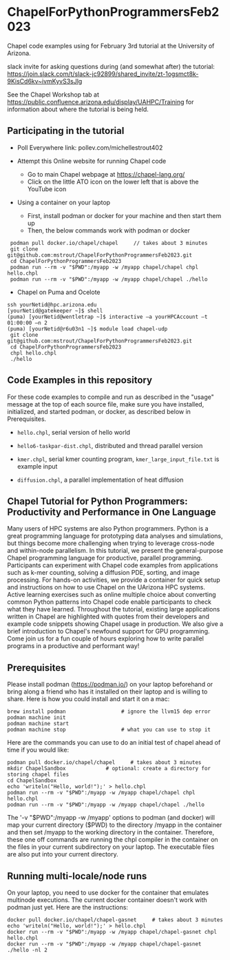 # ChapelForPythonProgrammersFeb2023

Chapel code examples using for February 3rd tutorial at the University of Arizona.

slack invite for asking questions during (and somewhat after) the tutorial:
https://join.slack.com/t/slack-jc92899/shared_invite/zt-1ogsmct8k-9KisCd6kv~ivmKyvS3sJlg

See the Chapel Workshop tab at https://public.confluence.arizona.edu/display/UAHPC/Training 
for information about where the tutorial is being held.

## Participating in the tutorial

* Poll Everywhere link: pollev.com/michellestrout402

* Attempt this Online website for running Chapel code
  * Go to main Chapel webpage at https://chapel-lang.org/
  * Click on the little ATO icon on the lower left that is above the YouTube icon

* Using a container on your laptop
  * First, install podman or docker for your machine and then start them up
  * Then, the below commands work with podman or docker
```
 podman pull docker.io/chapel/chapel     // takes about 3 minutes
 git clone git@github.com:mstrout/ChapelForPythonProgrammersFeb2023.git
 cd ChapelForPythonProgrammersFeb2023
 podman run --rm -v "$PWD":/myapp -w /myapp chapel/chapel chpl hello.chpl
 podman run --rm -v "$PWD":/myapp -w /myapp chapel/chapel ./hello
```

* Chapel on Puma and Ocelote
```
ssh yourNetid@hpc.arizona.edu
[yourNetid@gatekeeper ~]$ shell
(puma) [yourNetid@wentletrap ~]$ interactive –a yourHPCAccount –t 01:00:00 –n 2
(puma) [yourNetid@r6u03n1 ~]$ module load chapel-udp
 git clone git@github.com:mstrout/ChapelForPythonProgrammersFeb2023.git
 cd ChapelForPythonProgrammersFeb2023
 chpl hello.chpl
 ./hello
```

## Code Examples in this repository

For these code examples to compile and run as described in the "usage" message at the
top of each source file, make sure you have installed, initialized, and started
podman, or docker, as described below in Prerequisites.

* `hello.chpl`, serial version of hello world

* `hello6-taskpar-dist.chpl`, distributed and thread parallel version

* `kmer.chpl`, serial kmer counting program, `kmer_large_input_file.txt` is example input

* `diffusion.chpl`, a parallel implementation of heat diffusion

## Chapel Tutorial for Python Programmers: Productivity and Performance in One Language

Many users of HPC systems are also Python programmers. Python is a great
programming language for prototyping data analyses and simulations, but things
become more challenging when trying to leverage cross-node and within-node
parallelism. In this tutorial, we present the general-purpose Chapel
programming language for productive, parallel programming. Participants can
experiment with Chapel code examples from applications such as k-mer counting,
solving a diffusion PDE, sorting, and image processing. For hands-on
activities, we provide a container for quick setup and instructions on how to
use Chapel on the UArizona HPC systems. Active learning exercises such as
online multiple choice about converting common Python patterns into Chapel code
enable participants to check what they have learned. Throughout the tutorial,
existing large applications written in Chapel are highlighted with quotes from
their developers and example code snippets showing Chapel usage in production.
We also give a brief introduction to Chapel's newfound support for GPU
programming. Come join us for a fun couple of hours exploring how to write
parallel programs in a productive and performant way!

## Prerequisites

Please install podman (https://podman.io/) on your laptop beforehand or bring
along a friend who has it installed on their laptop and is willing to share.
Here is how you could install and start it on a mac:

    brew install podman                  # ignore the llvm15 dep error
    podman machine init
    podman machine start
    podman machine stop                  # what you can use to stop it

Here are the commands you can use to do an initial test of chapel ahead of time
if you would like:

    podman pull docker.io/chapel/chapel     # takes about 3 minutes
    mkdir ChapelSandbox             # optional: create a directory for storing chapel files
    cd ChapelSandbox
    echo 'writeln("Hello, world!");' > hello.chpl
    podman run --rm -v "$PWD":/myapp -w /myapp chapel/chapel chpl hello.chpl
    podman run --rm -v "$PWD":/myapp -w /myapp chapel/chapel ./hello

The '-v "$PWD":/myapp -w /myapp' options to podman (and docker) will map your current
directory ($PWD) to the directory /myapp in the container and then set /myapp to the
working directory in the container.  Therefore, these one off commands are running
the chpl compiler in the container on the files in your current subdirectory on your
laptop.  The executable files are also put into your current directory.

## Running multi-locale/node runs

On your laptop, you need to use docker for the container that emulates multinode executions. 
The current docker container doesn't work with podman just yet.  Here are the instructions:

    docker pull docker.io/chapel/chapel-gasnet     # takes about 3 minutes
    echo 'writeln("Hello, world!");' > hello.chpl
    docker run --rm -v "$PWD":/myapp -w /myapp chapel/chapel-gasnet chpl hello.chpl
    docker run --rm -v "$PWD":/myapp -w /myapp chapel/chapel-gasnet ./hello -nl 2

